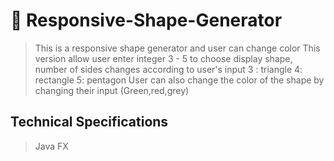 # 🔶 Responsive-Shape-Generator
> This is a responsive shape generator and user can change color 
> This version allow user enter integer 3 - 5 to choose display shape, number of sides changes according to user's input
> 3 : triangle 4: rectangle 5: pentagon
> User can also change the color of the shape by changing their input (Green,red,grey)


## Technical Specifications
> Java FX
